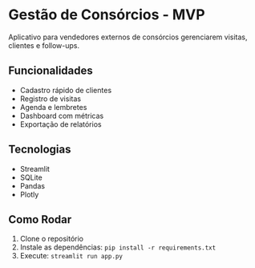 # Gestão de Consórcios - MVP

Aplicativo para vendedores externos de consórcios gerenciarem visitas, clientes e follow-ups.

## Funcionalidades

- Cadastro rápido de clientes
- Registro de visitas
- Agenda e lembretes
- Dashboard com métricas
- Exportação de relatórios

## Tecnologias

- Streamlit
- SQLite
- Pandas
- Plotly

## Como Rodar

1. Clone o repositório
2. Instale as dependências: `pip install -r requirements.txt`
3. Execute: `streamlit run app.py`

